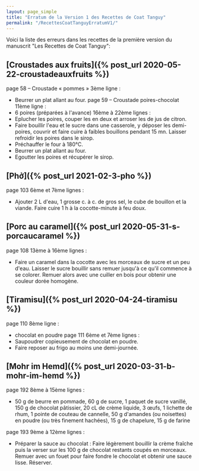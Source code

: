 ```yaml
---
layout: page_simple
title: "Erratum de la Version 1 des Recettes de Coat Tanguy"
permalink: "/RecettesCoatTanguyErratumV1/"
---
```


Voici la liste des erreurs dans les recettes de la première version du manuscrit "Les Recettes de Coat Tanguy":

##  [Croustades aux fruits]({% post_url 2020-05-22-croustadeauxfruits %})
page 58 – Croustade « pommes »
3ème ligne :
* Beurrer un plat allant au four.
page 59 – Croustade poires-chocolat
11ème ligne :
* 6 poires (préparées à l'avance)
16ème à 22ème lignes :
* Eplucher les poires, couper les en deux et arroser les de jus de citron.
* Faire bouillir l'eau et le sucre dans une casserole, y déposer les demi-poires, couvrir et faire cuire à faibles bouillons pendant 15 mn. Laisser refroidir les poires dans le sirop.
* Préchauffer le four à 180°C.
* Beurrer un plat allant au four.
* Egoutter les poires et récupérer le sirop.

##  [Phở]({% post_url 2021-02-3-pho %})
page 103
6ème et 7ème lignes :
* Ajouter 2 L d'eau, 1 grosse c. à c. de gros sel, le cube de bouillon et la viande. Faire cuire 1 h à la cocotte-minute à feu doux.

##  [Porc au caramel]({% post_url 2020-05-31-s-porcaucaramel %})
page 108
13ème à 16ème lignes :
* Faire un caramel dans la cocotte avec les morceaux de sucre et un peu d'eau. Laisser le sucre bouillir sans remuer jusqu'à ce qu'il commence à se colorer. Remuer alors avec une cuiller en bois pour obtenir une couleur dorée homogène.

##  [Tiramisu]({% post_url 2020-04-24-tiramisu %})
page 110
8ème ligne :
* chocolat en poudre
page 111
6ème et 7ème lignes :
* Saupoudrer copieusement de chocolat en poudre.
* Faire reposer au frigo au moins une demi-journée.

##  [Mohr im Hemd]({% post_url 2020-03-31-b-mohr-im-hemd %})
page 192
8ème à 15ème lignes :
* 50 g de beurre en pommade, 60 g de sucre, 1 paquet de sucre vanillé, 150 g de chocolat pâtissier, 20 cL de crème liquide, 3 œufs, 1 lichette de rhum, 1 pointe de couteau de cannelle, 50 g d'amandes (ou noisettes) en poudre (ou très finement hachées), 15 g de chapelure, 15 g de farine

page 193
9ème à 12ème lignes :
* Préparer la sauce au chocolat : Faire légèrement bouillir la crème fraîche puis la verser sur les 100 g de chocolat restants coupés en morceaux. Remuer avec un fouet pour faire fondre le chocolat et obtenir une sauce lisse. Réserver.
